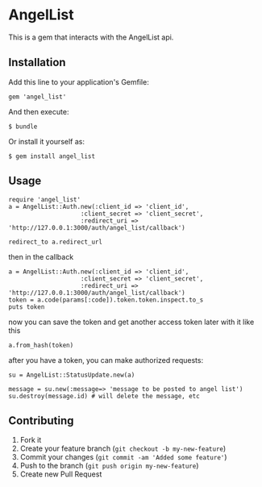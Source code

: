 # AngelList

This is a gem that interacts with the AngelList api.

## Installation

Add this line to your application's Gemfile:

    gem 'angel_list'

And then execute:

    $ bundle

Or install it yourself as:

    $ gem install angel_list

## Usage

    require 'angel_list'
    a = AngelList::Auth.new(:client_id => 'client_id', 
                        :client_secret => 'client_secret', 
                        :redirect_uri => 'http://127.0.0.1:3000/auth/angel_list/callback') 
                        
    redirect_to a.redirect_url

then in the callback

    a = AngelList::Auth.new(:client_id => 'client_id', 
                        :client_secret => 'client_secret', 
                        :redirect_uri => 'http://127.0.0.1:3000/auth/angel_list/callback')
    token = a.code(params[:code]).token.token.inspect.to_s
    puts token
now you can save the token and get another access token later with it like this

    a.from_hash(token)

after you have a token, you can make authorized requests:

    su = AngelList::StatusUpdate.new(a)

    message = su.new(:message=> 'message to be posted to angel list')
    su.destroy(message.id) # will delete the message, etc
 
## Contributing

1. Fork it
2. Create your feature branch (`git checkout -b my-new-feature`)
3. Commit your changes (`git commit -am 'Added some feature'`)
4. Push to the branch (`git push origin my-new-feature`)
5. Create new Pull Request
